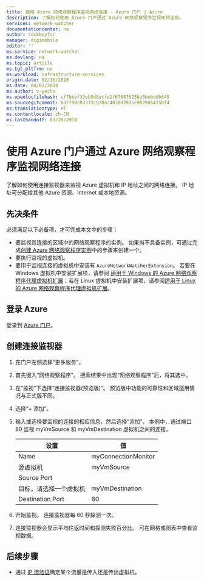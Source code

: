 ```yaml
---
title: 使用 Azure 网络观察程序监视网络连接 - Azure 门户 | Azure
description: 了解如何使用 Azure 门户通过 Azure 网络观察程序监视网络连接。
services: network-watcher
documentationcenter: na
author: rockboyfor
manager: digimobile
editor: ''
ms.service: network-watcher
ms.devlang: na
ms.topic: article
ms.tgt_pltfrm: na
ms.workload: infrastructure-services
origin.date: 02/16/2018
ms.date: 04/02/2018
ms.author: v-yeche
ms.openlocfilehash: cf7bbef33eb5d8ecfe1f67087625ba5bebddb645
ms.sourcegitcommit: 6d7f98c83372c978ac4030d3935c9829d6415bf4
ms.translationtype: HT
ms.contentlocale: zh-CN
ms.lasthandoff: 03/28/2018
---
```

# <a name="monitor-network-connections-with-azure-network-watcher-using-the-azure-portal"></a>使用 Azure 门户通过 Azure 网络观察程序监视网络连接

了解如何使用连接监视器来监视 Azure 虚拟机和 IP 地址之间的网络连接。 IP 地址可分配给其他 Azure 资源、Internet 或本地资源。

## <a name="prerequisites"></a>先决条件

必须满足以下必备项，才可完成本文中的步骤：

* 要监视其连接的区域中的网络观察程序的实例。 如果尚不具备实例，可通过完成[创建 Azure 网络观察程序实例](network-watcher-create.md)中的步骤来创建一个。
* 要执行监视的虚拟机。
* 要用于监视连接的虚拟机中安装有 `AzureNetworkWatcherExtension`。 若要在 Windows 虚拟机中安装扩展项，请参阅 [适用于 Windows 的 Azure 网络观察程序代理虚拟机扩展](../virtual-machines/windows/extensions-nwa.md?toc=%2fnetwork-watcher%2ftoc.json)；若在 Linux 虚拟机中安装扩展项，请参阅[适用于 Linux 的 Azure 网络观察程序代理虚拟机扩展](../virtual-machines/linux/extensions-nwa.md?toc=%2fnetwork-watcher%2ftoc.json)。

## <a name="sign-in-to-azure"></a>登录 Azure 

登录到 [Azure 门户](http://portal.azure.cn)。

## <a name="create-a-connection-monitor"></a>创建连接监视器

1. 在门户左侧选择“更多服务”。
2. 首先键入“网络观察程序”。 搜索结果中出现“网络观察程序”后，将其选中。
3. 在“监视”下选择“连接监视器(预览版)”。 预览版中功能的可靠性和区域适用情况与正式版不同。
4. 选择“+ 添加”。
5. 输入或选择要监视的连接的相应信息，然后选择“添加”。 本例中，通过端口 80 监视 myVmSource 和 myVmDestination 虚拟机之间的连接。

    |  设置                                 |  值               |
    |  -------------------------------------   |  ------------------- |
    |  Name                                    |  myConnectionMonitor |
    |  源虚拟机                  |  myVmSource          |
    |  Source Port                             |                      |
    |  目标，请选择一个虚拟机   |  myVmDestination     |
    |  Destination Port                        |  80                  |

6. 开始监视。 连接监视器每 60 秒探测一次。
7. 连接监视器会显示平均往返时间和探测失败百分比。 可在网格或图表中查看监视数据。

## <a name="next-steps"></a>后续步骤

<!-- Not Avaialable on [Creating an alert-triggered packet capture](network-watcher-alert-triggered-packet-capture.md) -->
- 通过 [IP 流验证](network-watcher-check-ip-flow-verify-portal.md)确定某个流量是传入还是传出虚拟机。

<!-- Update_Description: new articles on connection monitor -->
<!--ms.date: 04/02/2018-->